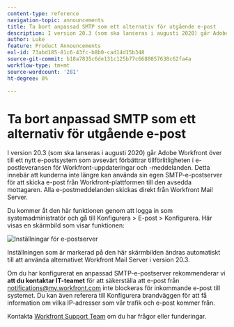 ```yaml
---
content-type: reference
navigation-topic: announcements
title: Ta bort anpassad SMTP som ett alternativ för utgående e-post
description: I version 20.3 (som ska lanseras i augusti 2020) går Adobe Workfront över till ett nytt e-postsystem som avsevärt förbättrar tillförlitligheten i e-postleveransen för Workfront-uppdateringar och -meddelanden. Detta innebär att kunderna inte längre kan använda sin egen SMTP-e-postserver för att skicka e-post från Workfront-plattformen till den avsedda mottagaren. Alla e-postmeddelanden skickas direkt från Workfront Mail Server.
author: Luke
feature: Product Announcements
exl-id: 73abd185-81c6-43fc-b8b0-cad14d15b348
source-git-commit: b18a7835c6de131c125b77c6688057638c62fa4a
workflow-type: tm+mt
source-wordcount: '281'
ht-degree: 0%

---
```


# Ta bort anpassad SMTP som ett alternativ för utgående e-post

I version 20.3 (som ska lanseras i augusti 2020) går Adobe Workfront över till ett nytt e-postsystem som avsevärt förbättrar tillförlitligheten i e-postleveransen för Workfront-uppdateringar och -meddelanden. Detta innebär att kunderna inte längre kan använda sin egen SMTP-e-postserver för att skicka e-post från Workfront-plattformen till den avsedda mottagaren. Alla e-postmeddelanden skickas direkt från Workfront Mail Server.

Du kommer åt den här funktionen genom att logga in som systemadministratör och gå till Konfigurera > E-post > Konfigurera. Här visas en skärmbild som visar funktionen:

![Inställningar för e-postserver](assets/email-server-settings-350x226.png)

Inställningen som är markerad på den här skärmbilden ändras automatiskt till att använda alternativet Workfront Mail Server i version 20.3.

Om du har konfigurerat en anpassad SMTP-e-postserver rekommenderar vi **att du kontaktar IT-teamet** för att säkerställa att e-post från notifications@my.workfront.com inte blockeras för inkommande e-post till systemet. Du kan även referera till Konfigurera brandväggen för att få information om vilka IP-adresser som vår trafik och e-post kommer från.

Kontakta [Workfront Support Team](https://experienceleague.adobe.com/?support-tab=home#support) om du har frågor eller funderingar.
